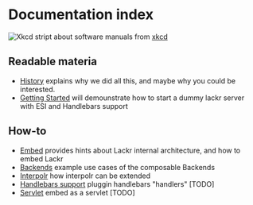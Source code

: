 Documentation index
===================

![Xkcd stript about software manuals](http://imgs.xkcd.com/comics/manuals.png)
from [xkcd](http://xkcd.com/license.html)

Readable materia
----------------
- [History](history.md) explains why we did all this, and maybe why you could be interested.
- [Getting Started](getting-started.md) will demounstrate how to start a dummy lackr server with ESI and Handlebars
  support

How-to
------
- [Embed](embed.md) provides hints about Lackr internal architecture, and how to embed Lackr
- [Backends](backends.md) example use cases of the composable Backends
- [Interpolr](interpolr.md) how interpolr can be extended
- [Handlebars support](handlebars.md) pluggin handlebars "handlers" [TODO]
- [Servlet](servlet.md) embed as a servlet [TODO]
